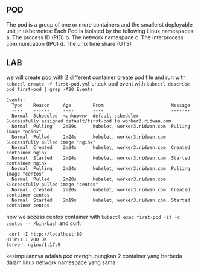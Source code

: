 ## POD
The pod is a group of one or more containers and the smallerst deployable unit in ukbernetes:
Each Pod is isolated by the following Linux namespaces:
a. The process ID (PID)
b. The network namespace
c. The interprocess communication (IPC)
d. The unix time share (UTS)

## LAB
we will create pod with 2 different container
create pod file and run with `kubectl create -f first-pod.yml`
check pod event with `kubectl describe pod first-pod | grep -A20 Events`
```
Events:
  Type    Reason     Age        From                         Message
  ----    ------     ----       ----                         -------
  Normal  Scheduled  <unknown>  default-scheduler            Successfully assigned default/first-pod to worker3.ridwan.com
  Normal  Pulling    2m29s      kubelet, worker3.ridwan.com  Pulling image "nginx"
  Normal  Pulled     2m24s      kubelet, worker3.ridwan.com  Successfully pulled image "nginx"
  Normal  Created    2m24s      kubelet, worker3.ridwan.com  Created container nginx
  Normal  Started    2m24s      kubelet, worker3.ridwan.com  Started container nginx
  Normal  Pulling    2m24s      kubelet, worker3.ridwan.com  Pulling image "centos"
  Normal  Pulled     2m20s      kubelet, worker3.ridwan.com  Successfully pulled image "centos"
  Normal  Created    2m20s      kubelet, worker3.ridwan.com  Created container centos
  Normal  Started    2m19s      kubelet, worker3.ridwan.com  Started container centos
```

now we access centos container with `kubectl exec first-pod -it -c centos -- /bin/bash` and curl:
```
 curl -I http://localhost:80
HTTP/1.1 200 OK
Server: nginx/1.17.9
```

kesimpulannya adalah pod menghubungkan 2 container yang berbeda dalam linux network namespace yang sama